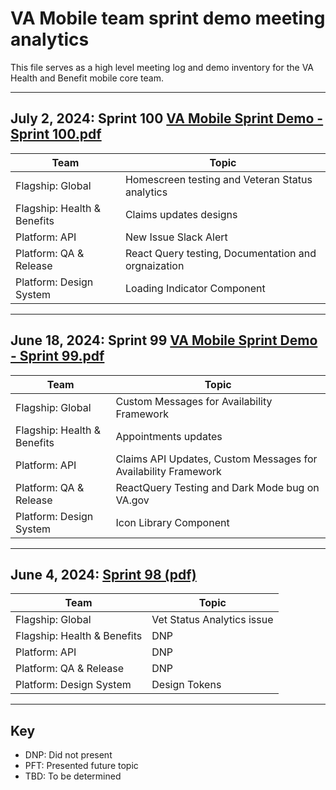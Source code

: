 # VA Mobile team sprint demo meeting analytics

This file serves as a high level meeting log and demo inventory for the VA Health and Benefit mobile core team.

***

## July 2, 2024: Sprint 100 [VA Mobile Sprint Demo - Sprint 100.pdf](https://github.com/user-attachments/files/16073627/VA.Mobile.Sprint.Demo.-.Sprint.100.pdf)

| Team | Topic | 
|---|---|
| Flagship: Global | Homescreen testing and Veteran Status analytics |
| Flagship: Health & Benefits | Claims updates designs  |
| Platform: API | New Issue Slack Alert |
| Platform: QA & Release | React Query testing, Documentation and orgnaization |
| Platform: Design System | Loading Indicator Component |

***

## June 18, 2024: Sprint 99 [VA Mobile Sprint Demo - Sprint 99.pdf](https://github.com/user-attachments/files/15892230/VA.Mobile.Sprint.Demo.-.Sprint.99.pdf)

| Team | Topic | 
|---|---|
| Flagship: Global | Custom Messages for Availability Framework |
| Flagship: Health & Benefits | Appointments updates  |
| Platform: API | Claims API Updates, Custom Messages for Availability Framework |
| Platform: QA & Release | ReactQuery Testing and Dark Mode bug on VA.gov |
| Platform: Design System | Icon Library Component |

***

## June 4, 2024: [Sprint 98 (pdf)](slides/mobile-demo-sprint-98.pdf)

| Team | Topic |
|---|---|
| Flagship: Global | Vet Status Analytics issue |
| Flagship: Health & Benefits | DNP  |
| Platform: API | DNP |
| Platform: QA & Release | DNP |
| Platform: Design System | Design Tokens |

***

## Key

- DNP: Did not present
- PFT: Presented future topic
- TBD: To be determined
